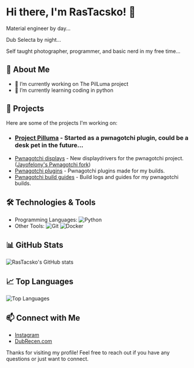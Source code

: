 # Hi there, I'm RasTacsko! 👋

Material engineer by day... 

Dub Selecta by night... 

Self taught photographer, programmer, and basic nerd in my free time...

## 🚀 About Me

- 🔭 I’m currently working on The PilLuma project
- 🌱 I’m currently learning coding in python

## 🌟 Projects

Here are some of the projects I'm working on:

- ### [Project Pilluma](https://github.com/RasTacsko/Project-Pilluma/) - Started as a pwnagotchi plugin, could be a desk pet in the future... ###
- [Pwnagotchi displays](https://github.com/RasTacsko/pwnagotchi-displays) - New displaydrivers for the pwnagotchi project. ([Jayofelony's Pwnagotchi fork](https://github.com/jayofelony/pwnagotchi))
- [Pwnagotchi plugins](https://github.com/RasTacsko/Pwnagotchi-plugins) - Pwnagotchi plugins made for my builds.
- [Pwnagotchi build guides](https://github.com/RasTacsko/DubRecen-PwnGang-Build-Guides) - Build logs and guides for my pwnagotchi builds.

## 🛠️ Technologies & Tools

- Programming Languages: ![Python](https://img.shields.io/badge/-Python-333333?style=flat&logo=python)
- Other Tools: ![Git](https://img.shields.io/badge/-Git-333333?style=flat&logo=git) ![Docker](https://img.shields.io/badge/-Docker-333333?style=flat&logo=docker)

## 📊 GitHub Stats

![RasTacsko's GitHub stats](https://github-readme-stats.vercel.app/api?username=RasTacsko&show_icons=true&theme=dark)

## 📈 Top Languages

![Top Languages](https://github-readme-stats.vercel.app/api/top-langs/?username=RasTacsko&layout=compact&theme=dark)

## 📫 Connect with Me

- [Instagram](https://instagram.com/rastacsko)
- [DubRecen.com](https://dubrecen.com)

Thanks for visiting my profile! Feel free to reach out if you have any questions or just want to connect.
